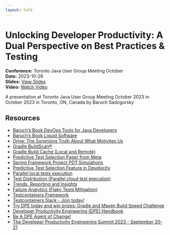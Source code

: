 ```yaml
---
layout: talk
---
```


# Unlocking Developer Productivity: A Dual Perspective on Best Practices & Testing

**Conference:** Toronto Java User Group Meeting October  
**Date:** 2023-10-26  
**Slides:** [View Slides](https://drive.google.com/file/d/1x-Qclf0qQCK47spPoePYfCy68ctcsKYp/view)  
**Video:** [Watch Video](https://www.youtube.com/watch?v=0jd9OxpFSWk)  

A presentation at Toronto Java User Group Meeting October 2023  in
                    October 2023 in
                    Toronto, ON, Canada by 
                    Baruch Sadogursky

## Resources

- [Baruch’s Book DevOps Tools for Java Developers](https://amzn.to/3OWsgTP)
- [Baruch’s Book Liquid Software](https://amzn.to/47AoDug)
- [Drive: The Surprising Truth About What Motivites Us](https://www.danpink.com/books/drive/)
- [Gradle BuildScan®](https://scans.gradle.com/)
- [Gradle Build Cache (Local and Remote)](https://docs.gradle.org/current/userguide/build_cache.html)
- [Predictive Test Selection Paper from Meta](https://research.facebook.com/publications/predictive-test-selection/)
- [Spring Framework Project PDT Simulations](https://ge.spring.io/scans/test-selection?predictive-test-selection.view=simulator&search.timeZoneId=America%2FToronto#)
- [Predictive Test Selection Feature in Develocity](https://gradle.com/gradle-enterprise-solutions/predictive-test-selection/)
- [Parallel local tests execution](https://docs.gradle.org/current/userguide/performance.html#parallel_execution)
- [Test Distribution (Parallel cloud test execution)](https://gradle.com/gradle-enterprise-solutions/test-distribution/)
- [Trends, Reporting and Insights](https://gradle.com/gradle-enterprise-solutions/management-reporting-and-insights/)
- [Failure Analytics (Flaky Tests Mitigation)](https://gradle.com/gradle-enterprise-solutions/failure-analytics/)
- [Testcontainers Framework](https://testcontainers.com/)
- [Testcontainers Slack - Join today!](https://slack.testcontainers.org/)
- [Try DPE today and win prizes: Gradle and Maven Build Speed Challenge](https://gradle.com/gradle-and-maven-build-speed-challenge/)
- [Developer Productivity Engineering (DPE) Handbook](https://gradle.com/developer-productivity-engineering/handbook/)
- [Be A DPE Agent of Change!](https://gradle.influitive.com/join/00010)
- [The Developer Productivity Engineering Summit 2023 - September 20-21](https://dpesummit.com/)

<!-- Source: https://speaking.jbaru.ch/zdljXg/unlocking-developer-productivity-a-dual-perspective-on-best-practices-testing -->
